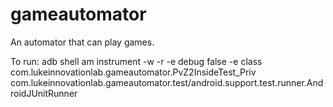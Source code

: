 # gameautomator
An automator that can play games.

To run:
adb shell am instrument -w -r -e debug false -e class com.lukeinnovationlab.gameautomator.PvZ2InsideTest_Priv com.lukeinnovationlab.gameautomator.test/android.support.test.runner.AndroidJUnitRunner
